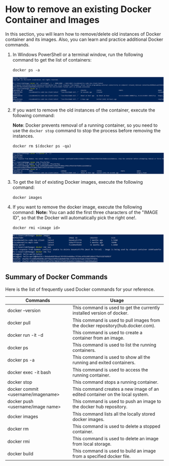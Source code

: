 # How to remove an existing Docker Container and Images

In this section, you will learn how to remove/delete old instances of Docker container and its images. Also, you can learn and practice additional Docker commands.

1. In Windows PowerShell or a terminal window, run the following command to get the list of containers:
   
   `docker ps -a`
   
   ![](assets/images/Docker-new1.png)  
    
2. If you want to remove the old instances of the container, execute the following command:
   
   **Note**: Docker prevents removal of a running container, so you need to use the `docker stop` command to stop the process before         removing the instances.   
    
    `docker rm $(docker ps -qa)`
   
   ![](assets/images/Docker-new2.png)  
   
3. To get the list of existing Docker images, execute the following command:
   
   `docker images`
   
4. If you want to remove the docker image, execute the following command:
    **Note:** You can add the first three characters of the "IMAGE ID", so that the Docker will automatically pick the right one!.
   
   `docker rmi <image id>`
   
   ![](assets/images/Docker-new3.png)  

## Summary of Docker Commands

Here is the list of frequently used Docker commands for your reference.

|Commands|Usage|
|--------|-----------|
|docker –version|This command is used to get the currently installed version of docker.|
|docker pull <image name>|This command is used to pull images from the docker repository(hub.docker.com).|
|docker run -it -d <image name>|This command is used to create a container from an image.|
|docker ps|This command is used to list the running containers.|
|docker ps -a|This command is used to show all the running and exited containers.| 
|docker exec -it <container id> bash|This command is used to access the running container.|
|docker stop <container id>|This command stops a running container.|
|docker commit <conatainer id> <username/imagename>|This command creates a new image of an edited container on the local system.|
|docker push <username/image name>|This command is used to push an image to the docker hub repository.|
|docker images|This command lists all the locally stored docker images.|
|docker rm <container id>|This command is used to delete a stopped container.|
|docker rmi <image-id>|This command is used to delete an image from local storage.|
|docker build <path to docker file>|This command is used to build an image from a specified docker file.|
